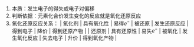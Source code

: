 1. 本质：发生电子的得失或电子对偏移
2. 判断依据：元素化合价发生变化的反应就是氧化还原反应
3. 氧化还原反应关系：
	| 氧化剂 | 具有氧化性 | 易得$e^-$ | 被还原 | 发生还原反应 | 得到电子 | 降价 | 得到还原产物 |
	| 还原剂 | 具有还原性 | 易失$e^-$ | 被氧化 | 发生氧化反应 | 失去电子 | 升价 | 得到氧化产物 | 
